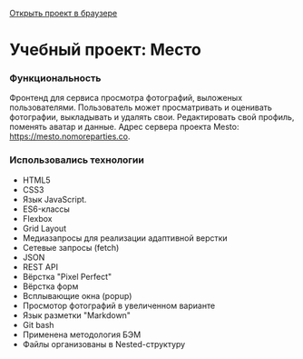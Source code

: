 [Открыть проект в браузере](https://alexandr-ilin.github.io/mesto/ "Учебная работа №9")
# Учебный проект: Место


### Функциональность ###

  Фронтенд для сервиса просмотра фотографий, выложеных пользователями.
  Пользователь может просматривать и оценивать фотографии, выкладывать и удалять свои.
  Редактировать свой профиль, поменять аватар и  данные. Адрес сервера проекта Mesto: https://mesto.nomoreparties.co.
  

### Использовались технологии ###
  * HTML5
  * CSS3
  * Язык JavaScript.
  * ES6-классы
  * Flexbox
  * Grid Layout
  * Медиазапросы для реализации адаптивной верстки
  * Сетевые запросы (fetch)
  * JSON
  * REST API
  * Вёрстка "Pixel Perfect"
  * Вёрстка форм
  * Всплывающие окна (popup)
  * Просмотор фотографий в увеличенном варианте
  * Язык разметки "Markdown"
  * Git bash
  * Применена методология БЭМ
  * Файлы организованы в Nested-структуру
